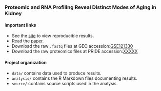 ### Proteomic and RNA Profiling Reveal Distinct Modes of Aging in Kidney

#### Important links

* See the [site][site] to view reproducible results.
* Read the [paper][paper].
* Download the raw `.fastq` files at GEO accession:[GSE121330][GSE121330]
* Download the raw proteomics files at PRIDE accession:[XXXXX]

[site]: https://ytakemon.github.io/TheAgingKidney/
[paper]: https://ytakemon.github.io/TheAgingKidney/
[GSE121330]: https://www.ncbi.nlm.nih.gov/geo/query/acc.cgi?acc=GSE121330
[XXXXX]: https://ytakemon.github.io/TheAgingKidney/

#### Project organization

* `data/` contains data used to produce results.
* `analysis/` contains the R Markdown files documenting results.
* `source/` contains source scripts used in the analysis.
